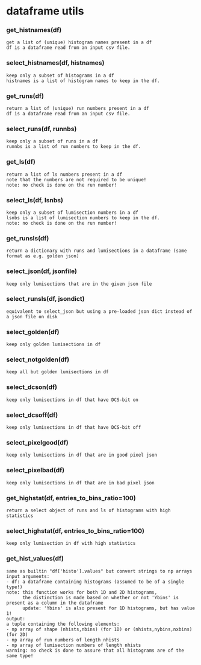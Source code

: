 # dataframe utils  
  
### get\_histnames(df)  
```text  
get a list of (unique) histogram names present in a df  
df is a dataframe read from an input csv file.  
```  
  
  
### select\_histnames(df, histnames)  
```text  
keep only a subset of histograms in a df  
histnames is a list of histogram names to keep in the df.  
```  
  
  
### get\_runs(df)  
```text  
return a list of (unique) run numbers present in a df  
df is a dataframe read from an input csv file.  
```  
  
  
### select\_runs(df, runnbs)  
```text  
keep only a subset of runs in a df  
runnbs is a list of run numbers to keep in the df.  
```  
  
  
### get\_ls(df)  
```text  
return a list of ls numbers present in a df  
note that the numbers are not required to be unique!  
note: no check is done on the run number!  
```  
  
  
### select\_ls(df, lsnbs)  
```text  
keep only a subset of lumisection numbers in a df  
lsnbs is a list of lumisection numbers to keep in the df.  
note: no check is done on the run number!  
```  
  
  
### get\_runsls(df)  
```text  
return a dictionary with runs and lumisections in a dataframe (same format as e.g. golden json)  
```  
  
  
### select\_json(df, jsonfile)  
```text  
keep only lumisections that are in the given json file  
```  
  
  
### select\_runsls(df, jsondict)  
```text  
equivalent to select_json but using a pre-loaded json dict instead of a json file on disk  
```  
  
  
### select\_golden(df)  
```text  
keep only golden lumisections in df  
```  
  
  
### select\_notgolden(df)  
```text  
keep all but golden lumisections in df  
```  
  
  
### select\_dcson(df)  
```text  
keep only lumisections in df that have DCS-bit on  
```  
  
  
### select\_dcsoff(df)  
```text  
keep only lumisections in df that have DCS-bit off  
```  
  
  
### select\_pixelgood(df)  
```text  
keep only lumisections in df that are in good pixel json  
```  
  
  
### select\_pixelbad(df)  
```text  
keep only lumisections in df that are in bad pixel json  
```  
  
  
### get\_highstat(df, entries\_to\_bins\_ratio=100)  
```text  
return a select object of runs and ls of histograms with high statistics  
```  
  
  
### select\_highstat(df, entries\_to\_bins\_ratio=100)  
```text  
keep only lumisection in df with high statistics  
```  
  
  
### get\_hist\_values(df)  
```text  
same as builtin "df['histo'].values" but convert strings to np arrays  
input arguments:  
- df: a dataframe containing histograms (assumed to be of a single type!)  
note: this function works for both 1D and 2D histograms,  
      the distinction is made based on whether or not 'Ybins' is present as a column in the dataframe  
      update: 'Ybins' is also present for 1D histograms, but has value 1!  
output:  
a tuple containing the following elements:  
- np array of shape (nhists,nbins) (for 1D) or (nhists,nybins,nxbins) (for 2D)  
- np array of run numbers of length nhists  
- np array of lumisection numbers of length nhists  
warning: no check is done to assure that all histograms are of the same type!  
```  
  
  
